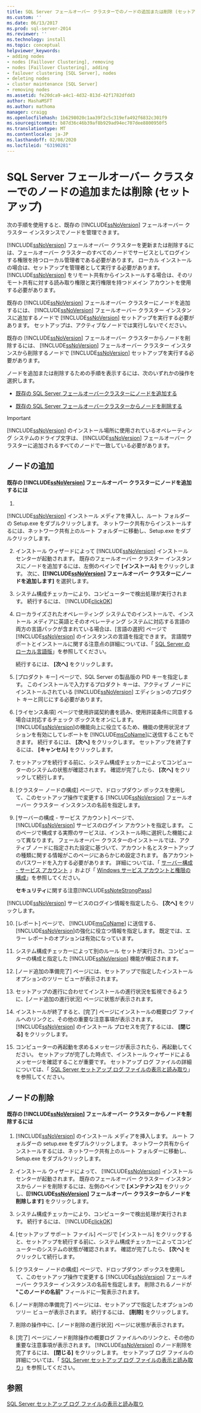 ```yaml
---
title: SQL Server フェールオーバー クラスターでのノードの追加または削除 (セットアップ) | Microsoft Docs
ms.custom: ''
ms.date: 06/13/2017
ms.prod: sql-server-2014
ms.reviewer: ''
ms.technology: install
ms.topic: conceptual
helpviewer_keywords:
- adding nodes
- nodes [Faillover Clustering], removing
- nodes [Faillover Clustering], adding
- failover clustering [SQL Server], nodes
- deleting nodes
- cluster maintenance [SQL Server]
- removing nodes
ms.assetid: fe20dca9-a4c1-4d32-813d-42f1782dfdd3
author: MashaMSFT
ms.author: mathoma
manager: craigg
ms.openlocfilehash: 1b6298020c1aa39f2c5c319efa492f6832c301f9
ms.sourcegitcommit: b87d36c46b39af8b929ad94ec707dee8800950f5
ms.translationtype: MT
ms.contentlocale: ja-JP
ms.lasthandoff: 02/08/2020
ms.locfileid: "63190281"
---
```

# <a name="add-or-remove-nodes-in-a-sql-server-failover-cluster-setup"></a>SQL Server フェールオーバー クラスターでのノードの追加または削除 (セットアップ)
  次の手順を使用すると、既存の [!INCLUDE[ssNoVersion](../../../includes/ssnoversion-md.md)] フェールオーバー クラスター インスタンスでノードを管理できます。  
  
 
  [!INCLUDE[ssNoVersion](../../../includes/ssnoversion-md.md)] フェールオーバー クラスターを更新または削除するには、フェールオーバー クラスターのすべてのノードでサービスとしてログインする権限を持つローカル管理者である必要があります。 ローカル インストールの場合は、セットアップを管理者として実行する必要があります。 [!INCLUDE[ssNoVersion](../../../includes/ssnoversion-md.md)] をリモート共有からインストールする場合は、そのリモート共有に対する読み取り権限と実行権限を持つドメイン アカウントを使用する必要があります。  
  
 既存の [!INCLUDE[ssNoVersion](../../../includes/ssnoversion-md.md)] フェールオーバー クラスターにノードを追加するには、 [!INCLUDE[ssNoVersion](../../../includes/ssnoversion-md.md)] フェールオーバー クラスター インスタンスに追加するノードで [!INCLUDE[ssNoVersion](../../../includes/ssnoversion-md.md)] セットアップを実行する必要があります。 セットアップは、アクティブなノードでは実行しないでください。  
  
 既存の [!INCLUDE[ssNoVersion](../../../includes/ssnoversion-md.md)] フェールオーバー クラスターからノードを削除するには、 [!INCLUDE[ssNoVersion](../../../includes/ssnoversion-md.md)] フェールオーバー クラスター インスタンスから削除するノードで [!INCLUDE[ssNoVersion](../../../includes/ssnoversion-md.md)] セットアップを実行する必要があります。  
  
 ノードを追加または削除するための手順を表示するには、次のいずれかの操作を選択します。  
  
-   [既存の SQL Server フェールオーバークラスターにノードを追加する](#Add)  
  
-   [既存の SQL Server フェールオーバークラスターからノードを削除する](#Remove)  
  
> [!IMPORTANT]  
>  
  [!INCLUDE[ssNoVersion](../../../includes/ssnoversion-md.md)] のインストール場所に使用されているオペレーティング システムのドライブ文字は、 [!INCLUDE[ssNoVersion](../../../includes/ssnoversion-md.md)] フェールオーバー クラスターに追加されるすべてのノードで一致している必要があります。  
  
##  <a name="Add"></a>ノードの追加  
  
#### <a name="to-add-a-node-to-an-existing-includessnoversionincludesssnoversion-mdmd-failover-cluster"></a>既存の [!INCLUDE[ssNoVersion](../../../includes/ssnoversion-md.md)] フェールオーバー クラスターにノードを追加するには  
  
1.  
  [!INCLUDE[ssNoVersion](../../../includes/ssnoversion-md.md)] インストール メディアを挿入し、ルート フォルダーの Setup.exe をダブルクリックします。 ネットワーク共有からインストールするには、ネットワーク共有上のルート フォルダーに移動し、Setup.exe をダブルクリックします。  
  
2.  インストール ウィザードによって [!INCLUDE[ssNoVersion](../../../includes/ssnoversion-md.md)] インストール センターが起動されます。 既存のフェールオーバー クラスター インスタンスにノードを追加するには、左側のペインで **[インストール]** をクリックします。 次に、**[[!INCLUDE[ssNoVersion](../../../includes/ssnoversion-md.md)] フェールオーバー クラスターにノードを追加します]** を選択します。  
  
3.  システム構成チェッカーにより、コンピューターで検出処理が実行されます。 続行するには、 [!INCLUDE[clickOK](../../../includes/clickok-md.md)]  
  
4.  ローカライズされたオペレーティング システムでのインストールで、インストール メディアに英語とそのオペレーティング システムに対応する言語の両方の言語パックが含まれている場合は、[言語の選択] ページで [!INCLUDE[ssNoVersion](../../../includes/ssnoversion-md.md)] のインスタンスの言語を指定できます。 言語間サポートとインストールに関する注意点の詳細については、「 [SQL Server のローカル言語版](../../install/local-language-versions-in-sql-server.md)」を参照してください。  
  
     続行するには、 **[次へ]** をクリックします。  
  
5.  [プロダクト キー] ページで、SQL Server の製品版の PID キーを指定します。 このインストールで入力するプロダクト キーは、アクティブ ノードにインストールされている [!INCLUDE[ssNoVersion](../../../includes/ssnoversion-md.md)] エディションのプロダクト キーと同じにする必要があります。  
  
6.  [ライセンス条項] ページで使用許諾契約書を読み、使用許諾条件に同意する場合は対応するチェック ボックスをオンにします。 
  [!INCLUDE[ssNoVersion](../../../includes/ssnoversion-md.md)]の機能向上に役立てるため、機能の使用状況オプションを有効にしてレポートを [!INCLUDE[msCoName](../../../includes/msconame-md.md)]に送信することもできます。 続行するには、 **[次へ]** をクリックします。 セットアップを終了するには、 **[キャンセル]** をクリックします。  
  
7.  セットアップを続行する前に、システム構成チェッカーによってコンピューターのシステムの状態が確認されます。 確認が完了したら、 **[次へ]** をクリックして続行します。  
  
8.  [クラスター ノードの構成] ページで、ドロップダウン ボックスを使用して、このセットアップ操作で変更する [!INCLUDE[ssNoVersion](../../../includes/ssnoversion-md.md)] フェールオーバー クラスター インスタンスの名前を指定します。  
  
9. [サーバーの構成 - サービス アカウント] ページで、[!INCLUDE[ssNoVersion](../../../includes/ssnoversion-md.md)] サービスのログイン アカウントを指定します。 このページで構成する実際のサービスは、インストール時に選択した機能によって異なります。 フェールオーバー クラスターのインストールでは、アクティブ ノードに指定された設定に基づいて、アカウント名とスタートアップの種類に関する情報がこのページにあらかじめ設定されます。 各アカウントのパスワードを入力する必要があります。 詳細については、「 [サーバー構成 - サービス アカウント](../../install/server-configuration-service-accounts.md) 」および「 [Windows サービス アカウントと権限の構成](../../../database-engine/configure-windows/configure-windows-service-accounts-and-permissions.md)」を参照してください。  
  
     **セキュリティ**に関する注意[!INCLUDE[ssNoteStrongPass](../../../includes/ssnotestrongpass-md.md)]  
  
     
  [!INCLUDE[ssNoVersion](../../../includes/ssnoversion-md.md)] サービスのログイン情報を指定したら、 **[次へ]** をクリックします。  
  
10. [レポート] ページで、 [!INCLUDE[msCoName](../../../includes/msconame-md.md)] に送信する、 [!INCLUDE[ssNoVersion](../../../includes/ssnoversion-md.md)]の強化に役立つ情報を指定します。 既定では、エラー レポートのオプションは有効になっています。  
  
11. システム構成チェッカーによって別のルール セットが実行され、コンピューターの構成と指定した [!INCLUDE[ssNoVersion](../../../includes/ssnoversion-md.md)] 機能が検証されます。  
  
12. [ノード追加の準備完了] ページには、セットアップで指定したインストール オプションのツリー ビューが表示されます。  
  
13. セットアップの進行に合わせてインストールの進行状況を監視できるように、[ノード追加の進行状況] ページに状態が表示されます。  
  
14. インストールが終了すると、[完了] ページにインストールの概要ログ ファイルへのリンクと、その他の重要な注意事項が表示されます。 
  [!INCLUDE[ssNoVersion](../../../includes/ssnoversion-md.md)] のインストール プロセスを完了するには、 **[閉じる]** をクリックします。  
  
15. コンピューターの再起動を求めるメッセージが表示されたら、再起動してください。 セットアップが完了した時点で、インストール ウィザードによるメッセージを確認することが重要です。 セットアップ ログ ファイルの詳細については、「 [SQL Server セットアップ ログ ファイルの表示と読み取り](../../../database-engine/install-windows/view-and-read-sql-server-setup-log-files.md)」を参照してください。  
  
##  <a name="Remove"></a>ノードの削除  
  
#### <a name="to-remove-a-node-from-an-existing-includessnoversionincludesssnoversion-mdmd-failover-cluster"></a>既存の [!INCLUDE[ssNoVersion](../../../includes/ssnoversion-md.md)] フェールオーバー クラスターからノードを削除するには  
  
1.  [!INCLUDE[ssNoVersion](../../../includes/ssnoversion-md.md)] のインストール メディアを挿入します。 ルート フォルダーの setup.exe をダブルクリックします。 ネットワーク共有からインストールするには、ネットワーク共有上のルート フォルダーに移動し、Setup.exe をダブルクリックします。  
  
2.  インストール ウィザードによって、 [!INCLUDE[ssNoVersion](../../../includes/ssnoversion-md.md)] インストール センターが起動されます。 既存のフェールオーバー クラスター インスタンスからノードを削除するには、左側のペインで **[メンテナンス]** をクリックし、**[[!INCLUDE[ssNoVersion](../../../includes/ssnoversion-md.md)] フェールオーバー クラスターからノードを削除します]** をクリックします。  
  
3.  システム構成チェッカーにより、コンピューターで検出処理が実行されます。 続行するには、 [!INCLUDE[clickOK](../../../includes/clickok-md.md)]  
  
4.  [セットアップ サポート ファイル] ページで [インストール] をクリックすると、セットアップを続行する前に、システム構成チェッカーによってコンピューターのシステムの状態が確認されます。 確認が完了したら、 **[次へ]** をクリックして続行します。  
  
5.  [クラスター ノードの構成] ページで、ドロップダウン ボックスを使用して、このセットアップ操作で変更する [!INCLUDE[ssNoVersion](../../../includes/ssnoversion-md.md)] フェールオーバー クラスター インスタンスの名前を指定します。 削除されるノードが **"このノードの名前"** フィールドに一覧表示されます。  
  
6.  [ノード削除の準備完了] ページには、セットアップで指定したオプションのツリー ビューが表示されます。 続行するには、 **[削除]** をクリックします。  
  
7.  削除の操作中に、[ノード削除の進行状況] ページに状態が表示されます。  
  
8.  [完了] ページにノード削除操作の概要ログ ファイルへのリンクと、その他の重要な注意事項が表示されます。 
  [!INCLUDE[ssNoVersion](../../../includes/ssnoversion-md.md)] のノード削除を完了するには、 **[閉じる]** をクリックします。 セットアップ ログ ファイルの詳細については、「 [SQL Server セットアップ ログ ファイルの表示と読み取り](../../../database-engine/install-windows/view-and-read-sql-server-setup-log-files.md)」を参照してください。  
  
## <a name="see-also"></a>参照  
 [SQL Server セットアップ ログ ファイルの表示と読み取り](../../../database-engine/install-windows/view-and-read-sql-server-setup-log-files.md)  
  
  
